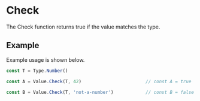 # Check

The Check function returns true if the value matches the type. 

## Example

Example usage is shown below.

```typescript
const T = Type.Number()

const A = Value.Check(T, 42)                        // const A = true

const B = Value.Check(T, 'not-a-number')            // const B = false
```